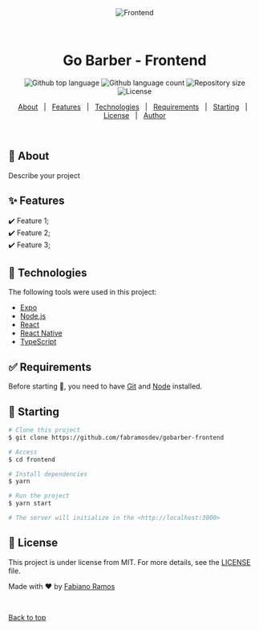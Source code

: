 <div align="center" id="top"> 
  <img src="./.github/app.gif" alt="Frontend" />

  &#xa0;

  <!-- <a href="https://frontend.netlify.app">Demo</a> -->
</div>

<h1 align="center">Go Barber - Frontend</h1>

<p align="center">
  <img alt="Github top language" src="https://img.shields.io/github/languages/top/fabramosdev/gobarber-frontend?color=56BEB8">

  <img alt="Github language count" src="https://img.shields.io/github/languages/count/fabramosdev/gobarber-frontend?color=56BEB8">

  <img alt="Repository size" src="https://img.shields.io/github/repo-size/fabramosdev/gobarber-frontend?color=56BEB8">

  <img alt="License" src="https://img.shields.io/github/license/fabramosdev/gobarber-frontend?color=56BEB8">

  <!-- <img alt="Github issues" src="https://img.shields.io/github/issues/fabramosdev/gobarber-frontend?color=56BEB8" /> -->

  <!-- <img alt="Github forks" src="https://img.shields.io/github/forks/fabramosdev/gobarber-frontend?color=56BEB8" /> -->

  <!-- <img alt="Github stars" src="https://img.shields.io/github/stars/fabramosdev/gobarber-frontend?color=56BEB8" /> -->
</p>

<!-- Status -->

<!-- <h4 align="center"> 
	🚧  gobarber-frontend 🚀 Under construction...  🚧
</h4> 

<hr> -->

<p align="center">
  <a href="#dart-about">About</a> &#xa0; | &#xa0; 
  <a href="#sparkles-features">Features</a> &#xa0; | &#xa0;
  <a href="#rocket-technologies">Technologies</a> &#xa0; | &#xa0;
  <a href="#white_check_mark-requirements">Requirements</a> &#xa0; | &#xa0;
  <a href="#checkered_flag-starting">Starting</a> &#xa0; | &#xa0;
  <a href="#memo-license">License</a> &#xa0; | &#xa0;
  <a href="https://github.com/fabramosdev" target="_blank">Author</a>
</p>

<br>

## :dart: About ##

Describe your project

## :sparkles: Features ##

:heavy_check_mark: Feature 1;\
:heavy_check_mark: Feature 2;\
:heavy_check_mark: Feature 3;

## :rocket: Technologies ##

The following tools were used in this project:

- [Expo](https://expo.io/)
- [Node.js](https://nodejs.org/en/)
- [React](https://pt-br.reactjs.org/)
- [React Native](https://reactnative.dev/)
- [TypeScript](https://www.typescriptlang.org/)

## :white_check_mark: Requirements ##

Before starting :checkered_flag:, you need to have [Git](https://git-scm.com) and [Node](https://nodejs.org/en/) installed.

## :checkered_flag: Starting ##

```bash
# Clone this project
$ git clone https://github.com/fabramosdev/gobarber-frontend

# Access
$ cd frontend

# Install dependencies
$ yarn

# Run the project
$ yarn start

# The server will initialize in the <http://localhost:3000>
```

## :memo: License ##

This project is under license from MIT. For more details, see the [LICENSE](LICENSE.md) file.


Made with :heart: by <a href="https://github.com/fabramosdev" target="_blank">Fabiano Ramos</a>

&#xa0;

<a href="#top">Back to top</a>
